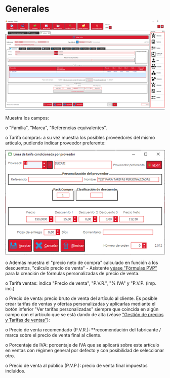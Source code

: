 # Generales

![](<../../../../.gitbook/assets/image (489).png>)

Muestra los campos:

o "Familia", "Marca", "Referencias equivalentes".

o Tarifa compras: a su vez muestra los posibles proveedores del mismo artículo, pudiendo indicar proveedor preferente:

![](<../../../../.gitbook/assets/image (490).png>)

o Además muestra el "precio neto de compra" calculado en función a los descuentos, "cálculo precio de venta" - Asistente [véase "Fórmulas PVP"](../../../submaestros/articulos/formulas-pvp.md) para la creación de fórmulas personalizadas de precio de venta.

o Tarifa ventas: indica "Precio de venta", "P.V.R.", "% IVA" y "P.V.P. (imp. inc.)

o Precio de venta: precio bruto de venta del artículo al cliente. Es posible crear tarifas de ventas y ofertas personalizadas y aplicarlas mediante el botón inferior "Ver tarifas personalizadas" siempre que coincida en algún campo con el artículo que se está dando de alta (véase ["Gestión de precios y Tarifas de ventas"](../gestion-de-precios-y-tarifas-de-ventas/)):

o Precio de venta recomendado (P.V.R.): \*\*recomendación del fabricante / marca sobre el precio de venta final al cliente.

o Porcentaje de IVA: porcentaje de IVA que se aplicará sobre este artículo en ventas con régimen general por defecto y con posibilidad de seleccionar otro.

o Precio de venta al público (P.V.P.): precio de venta final impuestos incluidos.
